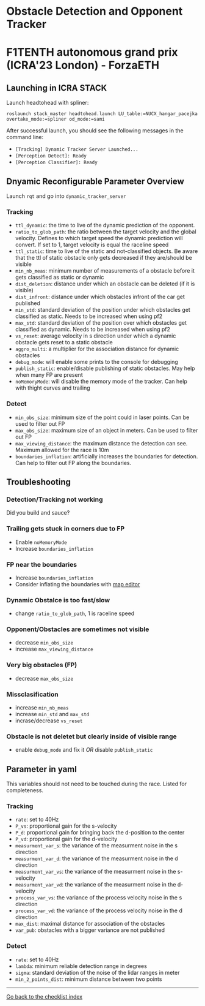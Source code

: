 # Obstacle Detection and Opponent Tracker
# F1TENTH autonomous grand prix (ICRA'23 London) - ForzaETH

## Launching in ICRA STACK
Launch headtohead with spliner: 
```
roslaunch stack_master headtohead.launch LU_table:=NUCX_hangar_pacejka overtake_mode:=spliner od_mode:=sami
```

After successful launch, you should see the following messages in the command line:
- `[Tracking] Dynamic Tracker Server Launched...`
- `[Perception Detect]: Ready`
- `[Perception Classifier]: Ready`

## Dnyamic Reconfigurable Parameter Overview
Launch `rqt` and go into `dynamic_tracker_server`
### Tracking
- `ttl_dynamic`: the time to live of the dynamic prediction of the opponent. 
- `ratio_to_glob_path`: the ratio between the target velocity and the global velocity. Defines to which target speed the dynamic prediction will convert. If set to 1, target velocity is equal the raceline speed
- `ttl_static`: time to live of the static and not-classified objects. Be aware that the ttl of static obstacle only gets decreased if they are/should be visible
- `min_nb_meas`: minimum number of measurements of a obstacle before it gets classified as static or dynamic
- `dist_deletion`: distance under which an obstacle can be deleted (if it is visible)
- `dist_infront`: distance under which obstacles infront of the car get published
- `min_std`: standard deviation of the position under which obstacles get classified as static. Needs to be increased when using pf2
- `max_std`: standard deviation of the position over which obstacles get classified as dynamic. Needs to be increased when using pf2
- `vs_reset`: average velocity in s direction under which a dynamic obstacle gets reset to a static obstacle
- `aggro_multi`: a multiplier for the association distance for dynamic obstacles
- `debug_mode`: will enable some prints to the console for debugging
- `publish_static`: enable/disable publishing of static obstacles. May help when many FP are present
- `noMemoryMode`: will disable the memory mode of the tracker. Can help with thight curves and trailing

### Detect
- `min_obs_size`: minimum size of the point could in laser points. Can be used to filter out FP
- `max_obs_size`: maximum size of an object in meters. Can be used to filter out FP
- `max_viewing_distance`: the maximum distance the detection can see. Maximum allowed for the race is 10m
- `boundaries_inflation`: artificially increases the boundaries for detection. Can help to filter out FP along the boundaries.

## Troubleshooting
### Detection/Tracking not working
Did you build and sauce?
### Trailing gets stuck in corners due to FP
- Enable `noMemoryMode`
- Increase `boundaries_inflation`

### FP near the boundaries
- Increase `boundaries_inflation`
- Consider inflating the boundaries with [map editor](/f110_utils/nodes/map_editor/README.md)

### Dynamic Obstalce is too fast/slow
- change `ratio_to_glob_path`, 1 is raceline speed

### Opponent/Obstacles are sometimes not visible
- decrease `min_obs_size`
- increase `max_viewing_distance`

### Very big obstacles (FP)
- decrease `max_obs_size`

### Missclasification
- increase `min_nb_meas`
- increase `min_std` and `max_std`
- incrase/decrease `vs_reset`

### Obstacle is not deletet but clearly inside of visible range
- enable `debug_mode` and fix it _OR_ disable `publish_static`

## Parameter in yaml
This variables should not need to be touched during the race. Listed for completeness.
### Tracking
- `rate`: set to 40Hz
- `P_vs`: proportional gain for the s-velocity
- `P_d`: proportional gain for bringing back the d-position to the center
- `P_vd`: proportional gain for the d-velocity
- `measurment_var_s`: the variance of the measurment noise in the s direction
- `measurment_var_d`: the variance of the measurment noise in the d direction
- `measurment_var_vs`: the variance of the measurment noise in the s-velocity
- `measurment_var_vd`: the variance of the measurment noise in the d-velocity
- `process_var_vs`: the variance of the process velocity noise in the s direction
- `process_var_vd`: the variance of the process velocity noise in the d direction
- `max_dist`: maximal distance for association of the obstacles
- `var_pub`: obstacles with a bigger variance are not published
### Detect
- `rate`: set to 40Hz
- `lambda`: minimum reliable detection range in degrees
- `sigma`: standard deviation of the noise of the lidar ranges in meter
- `min_2_points_dist`: minimum distance between two points

---
[Go back to the checklist index](./README.md)